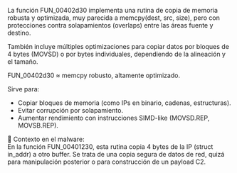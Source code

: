 La función FUN_00402d30 implementa una rutina de copia de memoria robusta y optimizada, muy parecida a memcpy(dest, src, size), pero con protecciones contra solapamientos (overlaps) entre las áreas fuente y destino.

También incluye múltiples optimizaciones para copiar datos por bloques de 4 bytes (MOVSD) o por bytes individuales, dependiendo de la alineación y el tamaño.

FUN_00402d30 ≈ memcpy robusto, altamente optimizado.

Sirve para:
- Copiar bloques de memoria (como IPs en binario, cadenas, estructuras).
- Evitar corrupción por solapamiento.
- Aumentar rendimiento con instrucciones SIMD-like (MOVSD.REP, MOVSB.REP).

📌 Contexto en el malware:  
En la función FUN_00401230, esta rutina copia 4 bytes de la IP (struct in_addr) a otro buffer. Se trata de una copia segura de datos de red, quizá para manipulación posterior o para construcción de un payload C2.
